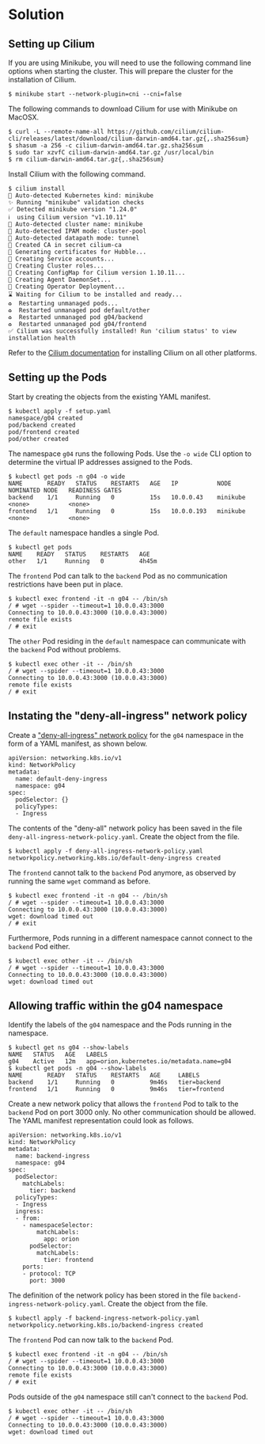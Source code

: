 # Solution

## Setting up Cilium

If you are using Minikube, you will need to use the following command line options when starting the cluster. This will prepare the cluster for the installation of Cilium.

```
$ minikube start --network-plugin=cni --cni=false
```

The following commands to download Cilium for use with Minikube on MacOSX.

```
$ curl -L --remote-name-all https://github.com/cilium/cilium-cli/releases/latest/download/cilium-darwin-amd64.tar.gz{,.sha256sum}
$ shasum -a 256 -c cilium-darwin-amd64.tar.gz.sha256sum
$ sudo tar xzvfC cilium-darwin-amd64.tar.gz /usr/local/bin
$ rm cilium-darwin-amd64.tar.gz{,.sha256sum}
```

Install Cilium with the following command.

```
$ cilium install
🔮 Auto-detected Kubernetes kind: minikube
✨ Running "minikube" validation checks
✅ Detected minikube version "1.24.0"
ℹ️  using Cilium version "v1.10.11"
🔮 Auto-detected cluster name: minikube
🔮 Auto-detected IPAM mode: cluster-pool
🔮 Auto-detected datapath mode: tunnel
🔑 Created CA in secret cilium-ca
🔑 Generating certificates for Hubble...
🚀 Creating Service accounts...
🚀 Creating Cluster roles...
🚀 Creating ConfigMap for Cilium version 1.10.11...
🚀 Creating Agent DaemonSet...
🚀 Creating Operator Deployment...
⌛ Waiting for Cilium to be installed and ready...
♻️  Restarting unmanaged pods...
♻️  Restarted unmanaged pod default/other
♻️  Restarted unmanaged pod g04/backend
♻️  Restarted unmanaged pod g04/frontend
✅ Cilium was successfully installed! Run 'cilium status' to view installation health
```

Refer to the [Cilium documentation](https://docs.cilium.io/en/stable/gettingstarted/k8s-install-default/) for installing Cilium on all other platforms.

## Setting up the Pods

Start by creating the objects from the existing YAML manifest.

```
$ kubectl apply -f setup.yaml
namespace/g04 created
pod/backend created
pod/frontend created
pod/other created
```

The namespace `g04` runs the following Pods. Use the `-o wide` CLI option to determine the virtual IP addresses assigned to the Pods.

```
$ kubectl get pods -n g04 -o wide
NAME       READY   STATUS    RESTARTS   AGE   IP           NODE       NOMINATED NODE   READINESS GATES
backend    1/1     Running   0          15s   10.0.0.43    minikube   <none>           <none>
frontend   1/1     Running   0          15s   10.0.0.193   minikube   <none>           <none>
```

The `default` namespace handles a single Pod.

```
$ kubectl get pods
NAME    READY   STATUS    RESTARTS   AGE
other   1/1     Running   0          4h45m
```

The `frontend` Pod can talk to the `backend` Pod as no communication restrictions have been put in place.

```
$ kubectl exec frontend -it -n g04 -- /bin/sh
/ # wget --spider --timeout=1 10.0.0.43:3000
Connecting to 10.0.0.43:3000 (10.0.0.43:3000)
remote file exists
/ # exit
```

The `other` Pod residing in the `default` namespace can communicate with the `backend` Pod without problems.

```
$ kubectl exec other -it -- /bin/sh
/ # wget --spider --timeout=1 10.0.0.43:3000
Connecting to 10.0.0.43:3000 (10.0.0.43:3000)
remote file exists
/ # exit
```

## Instating the "deny-all-ingress" network policy

Create a ["deny-all-ingress" network policy](https://kubernetes.io/docs/concepts/services-networking/network-policies/#default-deny-all-ingress-traffic) for the `g04` namespace in the form of a YAML manifest, as shown below.

```
apiVersion: networking.k8s.io/v1
kind: NetworkPolicy
metadata:
  name: default-deny-ingress
  namespace: g04
spec:
  podSelector: {}
  policyTypes:
  - Ingress
```

The contents of the "deny-all" network policy has been saved in the file `deny-all-ingress-network-policy.yaml`. Create the object from the file.

```
$ kubectl apply -f deny-all-ingress-network-policy.yaml
networkpolicy.networking.k8s.io/default-deny-ingress created
```

The `frontend` cannot talk to the `backend` Pod anymore, as observed by running the same `wget` command as before.

```
$ kubectl exec frontend -it -n g04 -- /bin/sh
/ # wget --spider --timeout=1 10.0.0.43:3000
Connecting to 10.0.0.43:3000 (10.0.0.43:3000)
wget: download timed out
/ # exit
```

Furthermore, Pods running in a different namespace cannot connect to the `backend` Pod either.

```
$ kubectl exec other -it -- /bin/sh
/ # wget --spider --timeout=1 10.0.0.43:3000
Connecting to 10.0.0.43:3000 (10.0.0.43:3000)
wget: download timed out
```

## Allowing traffic within the g04 namespace

Identify the labels of the `g04` namespace and the Pods running in the namespace.

```
$ kubectl get ns g04 --show-labels
NAME   STATUS   AGE   LABELS
g04    Active   12m   app=orion,kubernetes.io/metadata.name=g04
$ kubectl get pods -n g04 --show-labels
NAME       READY   STATUS    RESTARTS   AGE     LABELS
backend    1/1     Running   0          9m46s   tier=backend
frontend   1/1     Running   0          9m46s   tier=frontend
```

Create a new network policy that allows the `frontend` Pod to talk to the `backend` Pod on port 3000 only. No other communication should be allowed. The YAML manifest representation could look as follows.

```
apiVersion: networking.k8s.io/v1
kind: NetworkPolicy
metadata:
  name: backend-ingress
  namespace: g04
spec:
  podSelector:
    matchLabels:
      tier: backend
  policyTypes:
  - Ingress
  ingress:
  - from:
    - namespaceSelector:
        matchLabels:
          app: orion
      podSelector:
        matchLabels:
          tier: frontend
    ports:
    - protocol: TCP
      port: 3000
```

The definition of the network policy has been stored in the file `backend-ingress-network-policy.yaml`. Create the object from the file.

```
$ kubectl apply -f backend-ingress-network-policy.yaml
networkpolicy.networking.k8s.io/backend-ingress created
```

The `frontend` Pod can now talk to the `backend` Pod.

```
$ kubectl exec frontend -it -n g04 -- /bin/sh
/ # wget --spider --timeout=1 10.0.0.43:3000
Connecting to 10.0.0.43:3000 (10.0.0.43:3000)
remote file exists
/ # exit
```

Pods outside of the `g04` namespace still can't connect to the `backend` Pod.

```
$ kubectl exec other -it -- /bin/sh
/ # wget --spider --timeout=1 10.0.0.43:3000
Connecting to 10.0.0.43:3000 (10.0.0.43:3000)
wget: download timed out
```